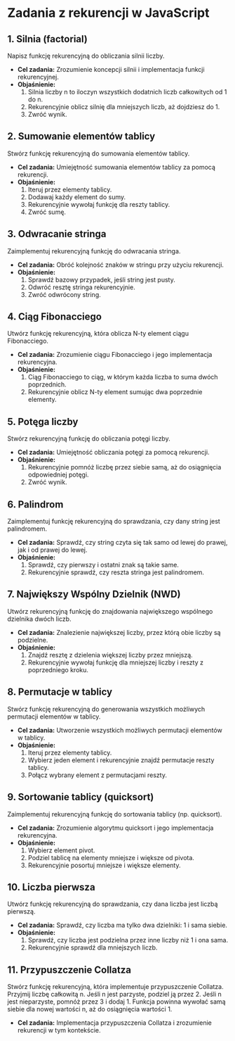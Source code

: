 # Zadania z rekurencji w JavaScript

## 1. Silnia (factorial)

Napisz funkcję rekurencyjną do obliczania silnii liczby.

- **Cel zadania:** Zrozumienie koncepcji silnii i implementacja funkcji rekurencyjnej.
- **Objaśnienie:**
  1. Silnia liczby n to iloczyn wszystkich dodatnich liczb całkowitych od 1 do n.
  2. Rekurencyjnie oblicz silnię dla mniejszych liczb, aż dojdziesz do 1.
  3. Zwróć wynik.

## 2. Sumowanie elementów tablicy

Stwórz funkcję rekurencyjną do sumowania elementów tablicy.

- **Cel zadania:** Umiejętność sumowania elementów tablicy za pomocą rekurencji.
- **Objaśnienie:**
  1. Iteruj przez elementy tablicy.
  2. Dodawaj każdy element do sumy.
  3. Rekurencyjnie wywołaj funkcję dla reszty tablicy.
  4. Zwróć sumę.

## 3. Odwracanie stringa

Zaimplementuj rekurencyjną funkcję do odwracania stringa.

- **Cel zadania:** Obróć kolejność znaków w stringu przy użyciu rekurencji.
- **Objaśnienie:**
  1. Sprawdź bazowy przypadek, jeśli string jest pusty.
  2. Odwróć resztę stringa rekurencyjnie.
  3. Zwróć odwrócony string.

## 4. Ciąg Fibonacciego

Utwórz funkcję rekurencyjną, która oblicza N-ty element ciągu Fibonacciego.

- **Cel zadania:** Zrozumienie ciągu Fibonacciego i jego implementacja rekurencyjna.
- **Objaśnienie:**
  1. Ciąg Fibonacciego to ciąg, w którym każda liczba to suma dwóch poprzednich.
  2. Rekurencyjnie oblicz N-ty element sumując dwa poprzednie elementy.

## 5. Potęga liczby

Stwórz rekurencyjną funkcję do obliczania potęgi liczby.

- **Cel zadania:** Umiejętność obliczania potęgi za pomocą rekurencji.
- **Objaśnienie:**
  1. Rekurencyjnie pomnóż liczbę przez siebie samą, aż do osiągnięcia odpowiedniej potęgi.
  2. Zwróć wynik.

## 6. Palindrom

Zaimplementuj funkcję rekurencyjną do sprawdzania, czy dany string jest palindromem.

- **Cel zadania:** Sprawdź, czy string czyta się tak samo od lewej do prawej, jak i od prawej do lewej.
- **Objaśnienie:**
  1. Sprawdź, czy pierwszy i ostatni znak są takie same.
  2. Rekurencyjnie sprawdź, czy reszta stringa jest palindromem.

## 7. Największy Wspólny Dzielnik (NWD)

Utwórz rekurencyjną funkcję do znajdowania największego wspólnego dzielnika dwóch liczb.

- **Cel zadania:** Znalezienie największej liczby, przez którą obie liczby są podzielne.
- **Objaśnienie:**
  1. Znajdź resztę z dzielenia większej liczby przez mniejszą.
  2. Rekurencyjnie wywołaj funkcję dla mniejszej liczby i reszty z poprzedniego kroku.

## 8. Permutacje w tablicy

Stwórz funkcję rekurencyjną do generowania wszystkich możliwych permutacji elementów w tablicy.

- **Cel zadania:** Utworzenie wszystkich możliwych permutacji elementów w tablicy.
- **Objaśnienie:**
  1. Iteruj przez elementy tablicy.
  2. Wybierz jeden element i rekurencyjnie znajdź permutacje reszty tablicy.
  3. Połącz wybrany element z permutacjami reszty.

## 9. Sortowanie tablicy (quicksort)

Zaimplementuj rekurencyjną funkcję do sortowania tablicy (np. quicksort).

- **Cel zadania:** Zrozumienie algorytmu quicksort i jego implementacja rekurencyjna.
- **Objaśnienie:**
  1. Wybierz element pivot.
  2. Podziel tablicę na elementy mniejsze i większe od pivota.
  3. Rekurencyjnie posortuj mniejsze i większe elementy.

## 10. Liczba pierwsza

Utwórz funkcję rekurencyjną do sprawdzania, czy dana liczba jest liczbą pierwszą.

- **Cel zadania:** Sprawdź, czy liczba ma tylko dwa dzielniki: 1 i sama siebie.
- **Objaśnienie:**
  1. Sprawdź, czy liczba jest podzielna przez inne liczby niż 1 i ona sama.
  2. Rekurencyjnie sprawdź dla mniejszych liczb.

## 11. Przypuszczenie Collatza

Stwórz funkcję rekurencyjną, która implementuje przypuszczenie Collatza. Przyjmij liczbę całkowitą n. Jeśli n jest parzyste, podziel ją przez 2. Jeśli n jest nieparzyste, pomnóż przez 3 i dodaj 1. Funkcja powinna wywołać samą siebie dla nowej wartości n, aż do osiągnięcia wartości 1.

- **Cel zadania:** Implementacja przypuszczenia Collatza i zrozumienie rekurencji w tym kontekście.
